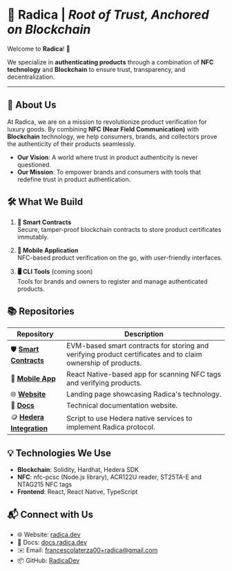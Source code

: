 # 🚀 Radica | _Root of Trust, Anchored on Blockchain_

Welcome to **Radica**! 🌿

We specialize in **authenticating products** through a combination of **NFC technology** and **Blockchain** to ensure trust, transparency, and decentralization.

---

## 📜 About Us

At Radica, we are on a mission to revolutionize product verification for luxury goods. By combining **NFC (Near Field Communication)** with **Blockchain** technology, we help consumers, brands, and collectors prove the authenticity of their products seamlessly.

- **Our Vision**: A world where trust in product authenticity is never questioned.
- **Our Mission**: To empower brands and consumers with tools that redefine trust in product authentication.

## 🛠️ What We Build

1. **🔐 Smart Contracts**  
   Secure, tamper-proof blockchain contracts to store product certificates immutably.

2. **📱 Mobile Application**  
   NFC-based product verification on the go, with user-friendly interfaces.

3. **🖥️ CLI Tools** (coming soon)  
   Tools for brands and owners to register and manage authenticated products.

## 📚 Repositories

| **Repository**                                                          | **Description**                                                                                              |
| ----------------------------------------------------------------------- | ------------------------------------------------------------------------------------------------------------ |
| 🛡️ [**Smart Contracts**](https://github.com/RadicaDev/radica-contracts) | EVM-based smart contracts for storing and verifying product certificates and to claim ownership of products. |
| 📲 [**Mobile App**](https://github.com/RadicaDev/radica-mobile-app)     | React Native-based app for scanning NFC tags and verifying products.                                         |
| 🌐 [**Website**](https://github.com/RadicaDev/radica-website)           | Landing page showcasing Radica's technology.                                                                 |
| 📄 [**Docs**](https://github.com/RadicaDev/docs)                        | Technical documentation website.                                                                             |
| 🪙 [**Hedera Integration**](https://github.com/RadicaDev/radica-hedera) | Script to use Hedera native services to implement Radica protocol.                                           |

## 💡 Technologies We Use

- **Blockchain**: Solidity, Hardhat, Hedera SDK
- **NFC**: nfc-pcsc (Node.js library), ACR122U reader, ST25TA-E and NTAG215 NFC tags
- **Frontend**: React, React Native, TypeScript

## 📬 Connect with Us

- 🌐 Website: [radica.dev](https://radica.dev)
- 📄 Docs: [docs.radica.dev](https://docs.radica.dev)
- ✉️ Email: [francescolaterza00+radica@gmail.com](mailto:francescolaterza00+radica@gmail.com)
- 📦 GitHub: [RadicaDev](https://github.com/RadicaDev)
